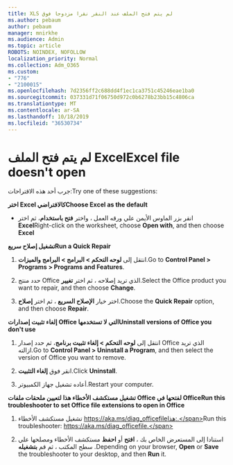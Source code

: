 ```yaml
---
title: XLS لم يتم فتح الملف عند النقر نقرا مزدوجا فوق
ms.author: pebaum
author: pebaum
manager: mnirkhe
ms.audience: Admin
ms.topic: article
ROBOTS: NOINDEX, NOFOLLOW
localization_priority: Normal
ms.collection: Adm_O365
ms.custom:
- "776"
- "2100015"
ms.openlocfilehash: 7d2356ff2c688dd4f1ec1ca3751c45246eae1ba0
ms.sourcegitcommit: 037331d71f06750d972c0b6278b23bb15c4806ca
ms.translationtype: MT
ms.contentlocale: ar-SA
ms.lasthandoff: 10/18/2019
ms.locfileid: "36530734"
---
```

# <a name="excel-file-doesnt-open"></a><span data-ttu-id="ad3bd-102">لم يتم فتح الملف Excel</span><span class="sxs-lookup"><span data-stu-id="ad3bd-102">Excel file doesn't open</span></span>

<span data-ttu-id="ad3bd-103">جرب أحد هذه الاقتراحات:</span><span class="sxs-lookup"><span data-stu-id="ad3bd-103">Try one of these suggestions:</span></span>

<span data-ttu-id="ad3bd-104">**اختر Excel كالافتراضي**</span><span class="sxs-lookup"><span data-stu-id="ad3bd-104">**Choose Excel as the default**</span></span>

* <span data-ttu-id="ad3bd-105">انقر بزر الماوس الأيمن علي ورقه العمل ، واختر **فتح باستخدام**، ثم اختر **Excel**</span><span class="sxs-lookup"><span data-stu-id="ad3bd-105">Right-click on the worksheet, choose **Open with**, and then choose **Excel**</span></span>

<span data-ttu-id="ad3bd-106">**تشغيل إصلاح سريع**</span><span class="sxs-lookup"><span data-stu-id="ad3bd-106">**Run a Quick Repair**</span></span>

1. <span data-ttu-id="ad3bd-107">انتقل إلى **لوحه التحكم > البرامج > البرامج والميزات**.</span><span class="sxs-lookup"><span data-stu-id="ad3bd-107">Go to **Control Panel > Programs > Programs and Features**.</span></span>

2. <span data-ttu-id="ad3bd-108">حدد منتج Office الذي تريد إصلاحه ، ثم اختر **تغيير**.</span><span class="sxs-lookup"><span data-stu-id="ad3bd-108">Select the Office product you want to repair, and then choose **Change**.</span></span>

3. <span data-ttu-id="ad3bd-109">اختر خيار **الإصلاح السريع** ، ثم اختر **إصلاح**.</span><span class="sxs-lookup"><span data-stu-id="ad3bd-109">Choose the **Quick Repair** option, and then choose **Repair**.</span></span>

<span data-ttu-id="ad3bd-110">**إلغاء تثبيت إصدارات Office التي لا تستخدمها**</span><span class="sxs-lookup"><span data-stu-id="ad3bd-110">**Uninstall versions of Office you don't use**</span></span>

1. <span data-ttu-id="ad3bd-111">انتقل إلى **لوحه التحكم > إلغاء تثبيت برنامج**، ثم حدد إصدار Office الذي تريد ازالته.</span><span class="sxs-lookup"><span data-stu-id="ad3bd-111">Go to **Control Panel > Uninstall a Program**, and then select the version of Office you want to remove.</span></span>

2. <span data-ttu-id="ad3bd-112">انقر فوق **إلغاء التثبيت**.</span><span class="sxs-lookup"><span data-stu-id="ad3bd-112">Click **Uninstall**.</span></span>

3. <span data-ttu-id="ad3bd-113">أعاده تشغيل جهاز الكمبيوتر.</span><span class="sxs-lookup"><span data-stu-id="ad3bd-113">Restart your computer.</span></span>

<span data-ttu-id="ad3bd-114">**تشغيل مستكشف الأخطاء هذا لتعيين ملحقات ملفات Office لفتحها في Office**</span><span class="sxs-lookup"><span data-stu-id="ad3bd-114">**Run this troubleshooter to set Office file extensions to open in Office**</span></span>

1. <span data-ttu-id="ad3bd-115">تشغيل مستكشف الأخطاء https://aka.ms/diag_officefileهذا:.</span><span class="sxs-lookup"><span data-stu-id="ad3bd-115">Run this troubleshooter: https://aka.ms/diag_officefile.</span></span>

2. <span data-ttu-id="ad3bd-116">استنادا إلى المستعرض الخاص بك ، **افتح** أو **احفظ** مستكشف الأخطاء ومصلحها علي سطح المكتب ، ثم قم **بتشغيله** .</span><span class="sxs-lookup"><span data-stu-id="ad3bd-116">Depending on your browser, **Open** or **Save** the troubleshooter to your desktop, and then **Run** it.</span></span>
